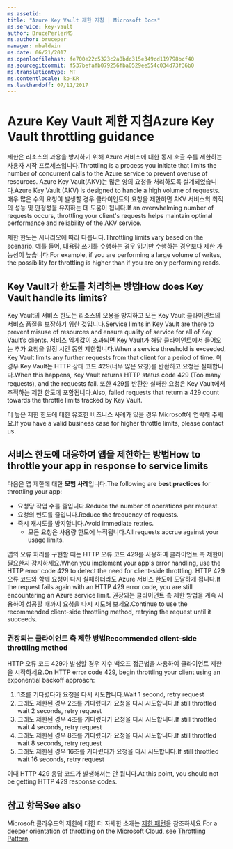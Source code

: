 ```yaml
---
ms.assetid: 
title: "Azure Key Vault 제한 지침 | Microsoft Docs"
ms.service: key-vault
author: BrucePerlerMS
ms.author: bruceper
manager: mbaldwin
ms.date: 06/21/2017
ms.openlocfilehash: fe700e22c5323c2a0bdc315e349cd119798bcf40
ms.sourcegitcommit: f537befafb079256fba0529ee554c034d73f36b0
ms.translationtype: MT
ms.contentlocale: ko-KR
ms.lasthandoff: 07/11/2017
---
```

# <a name="azure-key-vault-throttling-guidance"></a><span data-ttu-id="12bc4-102">Azure Key Vault 제한 지침</span><span class="sxs-lookup"><span data-stu-id="12bc4-102">Azure Key Vault throttling guidance</span></span>

<span data-ttu-id="12bc4-103">제한은 리소스의 과용을 방지하기 위해 Azure 서비스에 대한 동시 호출 수를 제한하는 사용자 시작 프로세스입니다.</span><span class="sxs-lookup"><span data-stu-id="12bc4-103">Throttling is a process you initiate that limits the number of concurrent calls to the Azure service to prevent overuse of resources.</span></span> <span data-ttu-id="12bc4-104">Azure Key Vault(AKV)는 많은 양의 요청을 처리하도록 설계되었습니다.</span><span class="sxs-lookup"><span data-stu-id="12bc4-104">Azure Key Vault (AKV) is designed to handle a high volume of requests.</span></span> <span data-ttu-id="12bc4-105">매우 많은 수의 요청이 발생할 경우 클라이언트의 요청을 제한하면 AKV 서비스의 최적의 성능 및 안정성을 유지하는 데 도움이 됩니다.</span><span class="sxs-lookup"><span data-stu-id="12bc4-105">If an overwhelming number of requests occurs, throttling your client's requests helps maintain optimal performance and reliability of the AKV service.</span></span>

<span data-ttu-id="12bc4-106">제한 한도는 시나리오에 따라 다릅니다.</span><span class="sxs-lookup"><span data-stu-id="12bc4-106">Throttling limits vary based on the scenario.</span></span> <span data-ttu-id="12bc4-107">예를 들어, 대용량 쓰기를 수행하는 경우 읽기만 수행하는 경우보다 제한 가능성이 높습니다.</span><span class="sxs-lookup"><span data-stu-id="12bc4-107">For example, if you are performing a large volume of writes, the possibility for throttling is higher than if you are only performing reads.</span></span>

## <a name="how-does-key-vault-handle-its-limits"></a><span data-ttu-id="12bc4-108">Key Vault가 한도를 처리하는 방법</span><span class="sxs-lookup"><span data-stu-id="12bc4-108">How does Key Vault handle its limits?</span></span>

<span data-ttu-id="12bc4-109">Key Vault의 서비스 한도는 리소스의 오용을 방지하고 모든 Key Vault 클라이언트의 서비스 품질을 보장하기 위한 것입니다.</span><span class="sxs-lookup"><span data-stu-id="12bc4-109">Service limits in Key Vault are there to prevent misuse of resources and ensure quality of service for all of Key Vault’s clients.</span></span> <span data-ttu-id="12bc4-110">서비스 임계값이 초과되면 Key Vault가 해당 클라이언트에서 들어오는 추가 요청을 일정 시간 동안 제한합니다.</span><span class="sxs-lookup"><span data-stu-id="12bc4-110">When a service threshold is exceeded, Key Vault limits any further requests from that client for a period of time.</span></span> <span data-ttu-id="12bc4-111">이 경우 Key Vault는 HTTP 상태 코드 429(너무 많은 요청)를 반환하고 요청은 실패합니다.</span><span class="sxs-lookup"><span data-stu-id="12bc4-111">When this happens, Key Vault returns HTTP status code 429 (Too many requests), and the requests fail.</span></span> <span data-ttu-id="12bc4-112">또한 429를 반환한 실패한 요청은 Key Vault에서 추적하는 제한 한도에 포함됩니다.</span><span class="sxs-lookup"><span data-stu-id="12bc4-112">Also, failed requests that return a 429 count towards the throttle limits tracked by Key Vault.</span></span> 

<span data-ttu-id="12bc4-113">더 높은 제한 한도에 대한 유효한 비즈니스 사례가 있을 경우 Microsoft에 연락해 주세요.</span><span class="sxs-lookup"><span data-stu-id="12bc4-113">If you have a valid business case for higher throttle limits, please contact us.</span></span>


## <a name="how-to-throttle-your-app-in-response-to-service-limits"></a><span data-ttu-id="12bc4-114">서비스 한도에 대응하여 앱을 제한하는 방법</span><span class="sxs-lookup"><span data-stu-id="12bc4-114">How to throttle your app in response to service limits</span></span>

<span data-ttu-id="12bc4-115">다음은 앱 제한에 대한 **모범 사례**입니다.</span><span class="sxs-lookup"><span data-stu-id="12bc4-115">The following are **best practices** for throttling your app:</span></span>
- <span data-ttu-id="12bc4-116">요청당 작업 수를 줄입니다.</span><span class="sxs-lookup"><span data-stu-id="12bc4-116">Reduce the number of operations per request.</span></span>
- <span data-ttu-id="12bc4-117">요청의 빈도를 줄입니다.</span><span class="sxs-lookup"><span data-stu-id="12bc4-117">Reduce the frequency of requests.</span></span>
- <span data-ttu-id="12bc4-118">즉시 재시도를 방지합니다.</span><span class="sxs-lookup"><span data-stu-id="12bc4-118">Avoid immediate retries.</span></span> 
    - <span data-ttu-id="12bc4-119">모든 요청은 사용량 한도에 누적됩니다.</span><span class="sxs-lookup"><span data-stu-id="12bc4-119">All requests accrue against your usage limits.</span></span>

<span data-ttu-id="12bc4-120">앱의 오류 처리를 구현할 때는 HTTP 오류 코드 429를 사용하여 클라이언트 측 제한이 필요한지 감지하세요.</span><span class="sxs-lookup"><span data-stu-id="12bc4-120">When you implement your app's error handling, use the HTTP error code 429 to detect the need for client-side throttling.</span></span> <span data-ttu-id="12bc4-121">HTTP 429 오류 코드와 함께 요청이 다시 실패하더라도 Azure 서비스 한도에 도달하게 됩니다.</span><span class="sxs-lookup"><span data-stu-id="12bc4-121">If the request fails again with an HTTP 429 error code, you are still encountering an Azure service limit.</span></span> <span data-ttu-id="12bc4-122">권장되는 클라이언트 측 제한 방법을 계속 사용하여 성공할 때까지 요청을 다시 시도해 보세요.</span><span class="sxs-lookup"><span data-stu-id="12bc4-122">Continue to use the recommended client-side throttling method, retrying the request until it succeeds.</span></span>

### <a name="recommended-client-side-throttling-method"></a><span data-ttu-id="12bc4-123">권장되는 클라이언트 측 제한 방법</span><span class="sxs-lookup"><span data-stu-id="12bc4-123">Recommended client-side throttling method</span></span>

<span data-ttu-id="12bc4-124">HTTP 오류 코드 429가 발생할 경우 지수 백오프 접근법을 사용하여 클라이언트 제한을 시작하세요.</span><span class="sxs-lookup"><span data-stu-id="12bc4-124">On HTTP error code 429, begin throttling your client using an exponential backoff approach:</span></span>

1. <span data-ttu-id="12bc4-125">1초를 기다렸다가 요청을 다시 시도합니다.</span><span class="sxs-lookup"><span data-stu-id="12bc4-125">Wait 1 second, retry request</span></span>
2. <span data-ttu-id="12bc4-126">그래도 제한된 경우 2초를 기다렸다가 요청을 다시 시도합니다.</span><span class="sxs-lookup"><span data-stu-id="12bc4-126">If still throttled wait 2 seconds, retry request</span></span>
3. <span data-ttu-id="12bc4-127">그래도 제한된 경우 4초를 기다렸다가 요청을 다시 시도합니다.</span><span class="sxs-lookup"><span data-stu-id="12bc4-127">If still throttled wait 4 seconds, retry request</span></span>
4. <span data-ttu-id="12bc4-128">그래도 제한된 경우 8초를 기다렸다가 요청을 다시 시도합니다.</span><span class="sxs-lookup"><span data-stu-id="12bc4-128">If still throttled wait 8 seconds, retry request</span></span>
5. <span data-ttu-id="12bc4-129">그래도 제한된 경우 16초를 기다렸다가 요청을 다시 시도합니다.</span><span class="sxs-lookup"><span data-stu-id="12bc4-129">If still throttled wait 16 seconds, retry request</span></span>

<span data-ttu-id="12bc4-130">이때 HTTP 429 응답 코드가 발생해서는 안 됩니다.</span><span class="sxs-lookup"><span data-stu-id="12bc4-130">At this point, you should not be getting HTTP 429 response codes.</span></span>

## <a name="see-also"></a><span data-ttu-id="12bc4-131">참고 항목</span><span class="sxs-lookup"><span data-stu-id="12bc4-131">See also</span></span>

<span data-ttu-id="12bc4-132">Microsoft 클라우드의 제한에 대한 더 자세한 소개는 [제한 패턴](https://docs.microsoft.com/azure/architecture/patterns/throttling)을 참조하세요.</span><span class="sxs-lookup"><span data-stu-id="12bc4-132">For a deeper orientation of throttling on the Microsoft Cloud, see [Throttling Pattern](https://docs.microsoft.com/azure/architecture/patterns/throttling).</span></span>

